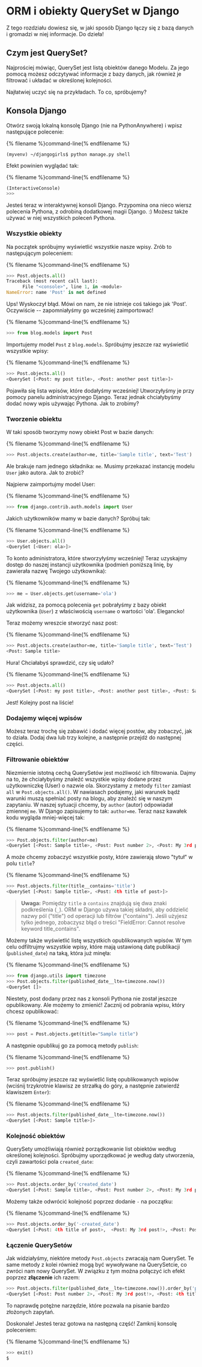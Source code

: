 # ORM i obiekty QuerySet w Django

Z tego rozdziału dowiesz się, w jaki sposób Django łączy się z bazą danych i gromadzi w niej informacje. Do dzieła!

## Czym jest QuerySet?

Najprościej mówiąc, QuerySet jest listą obiektów danego Modelu. Za jego pomocą możesz odczytywać informacje z bazy danych, jak również je filtrować i układać w określonej kolejności.

Najłatwiej uczyć się na przykładach. To co, spróbujemy?

## Konsola Django

Otwórz swoją lokalną konsolę Django (nie na PythonAnywhere) i wpisz następujące polecenie:

{% filename %}command-line{% endfilename %}

    (myvenv) ~/djangogirls$ python manage.py shell
    

Efekt powinien wyglądać tak:

{% filename %}command-line{% endfilename %}

```python
(InteractiveConsole)
>>>
```

Jesteś teraz w interaktywnej konsoli Django. Przypomina ona nieco wiersz polecenia Pythona, z odrobiną dodatkowej magii Django. :) Możesz także używać w niej wszystkich poleceń Pythona.

### Wszystkie obiekty

Na początek spróbujmy wyświetlić wszystkie nasze wpisy. Zrób to następującym poleceniem:

{% filename %}command-line{% endfilename %}

```python
>>> Post.objects.all()
Traceback (most recent call last):
      File "<console>", line 1, in <module>
NameError: name 'Post' is not defined
```

Ups! Wyskoczył błąd. Mówi on nam, że nie istnieje coś takiego jak 'Post'. Oczywiście -- zapomniałyśmy go wcześniej zaimportować!

{% filename %}command-line{% endfilename %}

```python
>>> from blog.models import Post
```

Importujemy model `Post` z `blog.models`. Spróbujmy jeszcze raz wyświetlić wszystkie wpisy:

{% filename %}command-line{% endfilename %}

```python
>>> Post.objects.all()
<QuerySet [<Post: my post title>, <Post: another post title>]>
```

Pojawiła się lista wpisów, które dodałyśmy wcześniej! Utworzyłyśmy je przy pomocy panelu administracyjnego Django. Teraz jednak chciałybyśmy dodać nowy wpis używając Pythona. Jak to zrobimy?

### Tworzenie obiektu

W taki sposób tworzymy nowy obiekt Post w bazie danych:

{% filename %}command-line{% endfilename %}

```python
>>> Post.objects.create(author=me, title='Sample title', text='Test')
```

Ale brakuje nam jednego składnika: `me`. Musimy przekazać instancję modelu `User` jako autora. Jak to zrobić?

Najpierw zaimportujmy model User:

{% filename %}command-line{% endfilename %}

```python
>>> from django.contrib.auth.models import User
```

Jakich użytkowników mamy w bazie danych? Spróbuj tak:

{% filename %}command-line{% endfilename %}

```python
>>> User.objects.all()
<QuerySet [<User: ola>]>
```

To konto administratora, które stworzyłyśmy wcześniej! Teraz uzyskajmy dostęp do naszej instancji użytkownika (podmień poniższą linię, by zawierała nazwę Twojego użytkownika):

{% filename %}command-line{% endfilename %}

```python
>>> me = User.objects.get(username='ola')
```

Jak widzisz, za pomocą polecenia `get` pobrałyśmy z bazy obiekt użytkownika (`User`) z właściwością `username` o wartości 'ola'. Elegancko!

Teraz możemy wreszcie stworzyć nasz post:

{% filename %}command-line{% endfilename %}

```python
>>> Post.objects.create(author=me, title='Sample title', text='Test')
<Post: Sample title>
```

Hura! Chciałabyś sprawdzić, czy się udało?

{% filename %}command-line{% endfilename %}

```python
>>> Post.objects.all()
<QuerySet [<Post: my post title>, <Post: another post title>, <Post: Sample title>]>
```

Jest! Kolejny post na liście!

### Dodajemy więcej wpisów

Możesz teraz trochę się zabawić i dodać więcej postów, aby zobaczyć, jak to działa. Dodaj dwa lub trzy kolejne, a następnie przejdź do następnej części.

### Filtrowanie obiektów

Niezmiernie istotną cechą QuerySetów jest możliwość ich filtrowania. Dajmy na to, że chciałybyśmy znaleźć wszystkie wpisy dodane przez użytkowniczkę (User) o nazwie ola. Skorzystamy z metody `filter` zamiast `all` w `Post.objects.all()`. W nawiasach podajemy, jaki warunek bądź warunki muszą spełniać posty na blogu, aby znaleźć się w naszym zapytaniu. W naszej sytuacji chcemy, by `author` (autor) odpowiadał zmiennej `me`. W Django zapisujemy to tak: `author=me`. Teraz nasz kawałek kodu wygląda mniej-więcej tak:

{% filename %}command-line{% endfilename %}

```python
>>> Post.objects.filter(author=me)
<QuerySet [<Post: Sample title>, <Post: Post number 2>, <Post: My 3rd post!>, <Post: 4th title of post>]>
```

A może chcemy zobaczyć wszystkie posty, które zawierają słowo "tytuł" w polu `title`?

{% filename %}command-line{% endfilename %}

```python
>>> Post.objects.filter(title__contains='title')
<QuerySet [<Post: Sample title>, <Post: 4th title of post>]>
```

> **Uwaga:** Pomiędzy `title` a `contains` znajdują się dwa znaki podkreślenia (`_`). ORM w Django używa takiej składni, aby oddzielić nazwy pól ("title") od operacji lub filtrów ("contains"). Jeśli użyjesz tylko jednego, zobaczysz błąd o treści "FieldError: Cannot resolve keyword title_contains".

Możemy także wyświetlić listę wszystkich opublikowanych wpisów. W tym celu odfiltrujmy wszystkie wpisy, które mają ustawioną datę publikacji (`published_date`) na taką, która już minęła:

{% filename %}command-line{% endfilename %}

```python
>>> from django.utils import timezone
>>> Post.objects.filter(published_date__lte=timezone.now())
<QuerySet []>
```

Niestety, post dodany przez nas z konsoli Pythona nie został jeszcze opublikowany. Ale możemy to zmienić! Zacznij od pobrania wpisu, który chcesz opublikować:

{% filename %}command-line{% endfilename %}

```python
>>> post = Post.objects.get(title="Sample title")
```

A następnie opublikuj go za pomocą metody `publish`:

{% filename %}command-line{% endfilename %}

```python
>>> post.publish()
```

Teraz spróbujmy jeszcze raz wyświetlić listę opublikowanych wpisów (wciśnij trzykrotnie klawisz ze strzałką do góry, a następnie zatwierdź klawiszem `Enter`):

{% filename %}command-line{% endfilename %}

```python
>>> Post.objects.filter(published_date__lte=timezone.now())
<QuerySet [<Post: Sample title>]>
```

### Kolejność obiektów

QuerySety umożliwiają również porządkowanie list obiektów według określonej kolejności. Spróbujmy uporządkować je według daty utworzenia, czyli zawartości pola `created_date`:

{% filename %}command-line{% endfilename %}

```python
>>> Post.objects.order_by('created_date')
<QuerySet [<Post: Sample title>, <Post: Post number 2>, <Post: My 3rd post!>, <Post: 4th title of post>]>
```

Możemy także odwrócić kolejność poprzez dodanie `-` na początku:

{% filename %}command-line{% endfilename %}

```python
>>> Post.objects.order_by('-created_date')
<QuerySet [<Post: 4th title of post>,  <Post: My 3rd post!>, <Post: Post number 2>, <Post: Sample title>]>
```

### Łączenie QuerySetów

Jak widziałyśmy, niektóre metody `Post.objects` zwracają nam QuerySet. Te same metody z kolei również mogą być wywoływane na QuerySetcie, co zwróci nam nowy QuerySet. W związku z tym można połączyć ich efekt poprzez **złączenie** ich razem:

```python
>>> Post.objects.filter(published_date__lte=timezone.now()).order_by('published_date')
<QuerySet [<Post: Post number 2>, <Post: My 3rd post!>, <Post: 4th title of post>, <Post: Sample title>]>
```

To naprawdę potężne narzędzie, które pozwala na pisanie bardzo złożonych zapytań.

Doskonale! Jesteś teraz gotowa na następną część! Zamknij konsolę poleceniem:

{% filename %}command-line{% endfilename %}

```python
>>> exit()
$
```